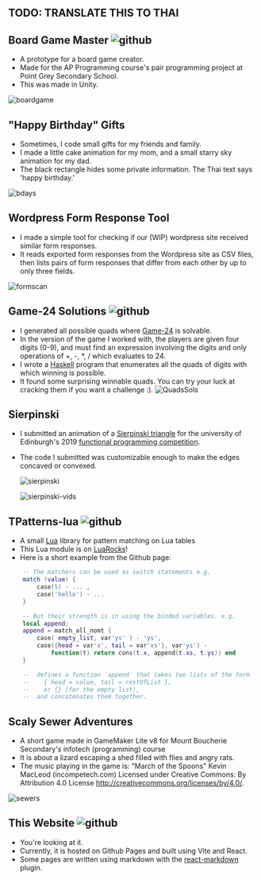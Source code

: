 ## TODO: TRANSLATE THIS TO THAI

## Board Game Master ![github](Board-Game-Master)
* A prototype for a board game creator.
* Made for the AP Programming course's pair programming project at Point Grey Secondary School.
* This was made in Unity.

![boardgame]()
## "Happy Birthday" Gifts
  * Sometimes, I code small gifts for my friends and family.
  * I made a little cake animation for my mom, and a small starry sky animation for my dad.
  * The black rectangle hides some private information. The Thai text says 'happy birthday.'

![bdays]()

## Wordpress Form Response Tool
* I made a simple tool for checking if our (WIP) wordpress site received similar form responses.
* It reads exported form responses from the Wordpress site as CSV files, then lists pairs of form 
  responses that differ from each other by up to only three fields.

![formscan]()

## Game-24 Solutions ![github](Game24-Solutions)
* I generated all possible quads where [Game-24](https://en.wikipedia.org/wiki/24_(puzzle)) 
  is solvable.
* In the version of the game I worked with, the players are given four digits (0-9), and must find an
  expression involving the digits and only operations of +, -, *, / which evaluates to 24.
* I wrote a [Haskell](https://www.haskell.org/) program that enumerates all the
  quads of digits with which winning is possible.
* It found some surprising winnable quads.
  You can try your luck at cracking them if you want a challenge :).
  ![QuadsSols]()

## Sierpinski
* I submitted an animation of a 
  [Sierpinski triangle](https://en.wikipedia.org/wiki/Sierpi%C5%84ski_triangle)
  for the university of Edinburgh's 2019 
  [functional programming competition](https://homepages.inf.ed.ac.uk/wadler/fp-competition-2019/).
* The code I submitted was customizable enough to make the edges concaved or convexed.

  ![sierpinski]()

  ![sierpinski-vids]()

## TPatterns-lua ![github](TPatterns-lua)
* A small [Lua](https://www.lua.org/) library for pattern matching on Lua tables
* This Lua module is on [LuaRocks](https://luarocks.org/modules/Thanakrit-Anutrakulchai/tpatterns)!
* Here is a short example from the Github page:
```lua
    -- The matchers can be used as switch statements e.g.
    match (value) {
        case(5) - ... ,
        case('hello') - ...
    }

    -- But their strength is in using the binded variables. e.g.
    local append;
    append = match_all_nomt { 
        case( empty_list, var'ys' ) - 'ys',
        case({head = var'x', tail = var'xs'}, var'ys') - 
            function(t) return cons(t.x, append(t.xs, t.ys)) end 
    }

    --  defines a function `append` that takes two lists of the form 
    --    { head = value, tail = restOfList },
    --    or {} (for the empty list), 
    --  and concatenates them together.

```

## Scaly Sewer Adventures
* A short game made in GameMaker Lite v8 for Mount Boucherie Secondary's 
  infotech (programming) course
* It is about a lizard escaping a shed filled with flies and angry rats.
* The music playing in the game is:
  "March of the Spoons" Kevin MacLeod (incompetech.com)
  Licensed under Creative Commons: By Attribution 4.0 License
  http://creativecommons.org/licenses/by/4.0/.

![sewers]()

## This Website ![github](Thanakrit-Anutrakulchai.github.io)
* You're looking at it.
* Currently, it is hosted on Github Pages and built using Vite and React.
* Some pages are written using markdown with the 
  [react-markdown](https://github.com/remarkjs/react-markdown) plugin.

